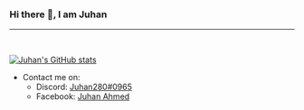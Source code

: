 ### Hi there :wave:, I am Juhan
---
<br>

[![Juhan's GitHub stats](https://github-readme-stats.vercel.app/api?username=Juhan280&theme=react&show_icons=true&bg_color=090909&hide_border=true&count_private=true)](https://github.com/Juhan280)
<!-- ![Juhan's Top Languages](https://denvercoder1-github-readme-stats.vercel.app/api/top-langs/?username=Juhan280&langs_count=6&layout=compact&theme=react&hide_border=true&bg_color=090909) -->

- Contact me on:
  - Discord: [Juhan280#0965](https://discord.com/users/748758747861745796)
  - Facebook: [Juhan Ahmed](https://www.facebook.com/juhan.ahmed.2007)
